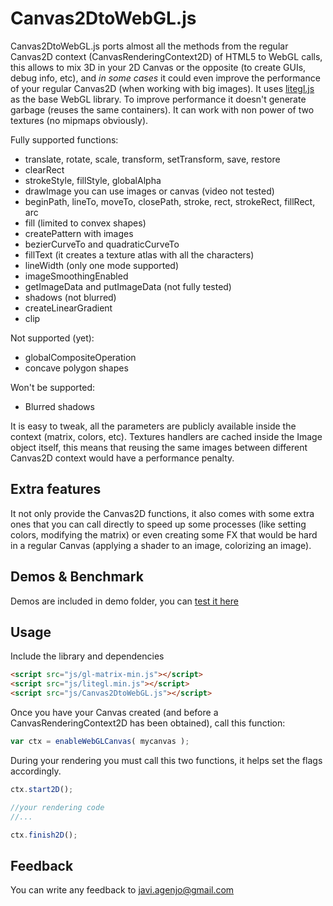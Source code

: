 Canvas2DtoWebGL.js
==================

Canvas2DtoWebGL.js ports almost all the methods from the regular Canvas2D context (CanvasRenderingContext2D) of HTML5 to WebGL calls, this allows to mix 3D in your 2D Canvas or the opposite (to create GUIs, debug info, etc), and *in some cases* it could even improve the performance of your regular Canvas2D (when working with big images).
It uses [litegl.js](https://github.com/jagenjo/litegl.js) as the base WebGL library.
To improve performance it doesn't generate garbage (reuses the same containers). It can work with non power of two textures (no mipmaps obviously).

Fully supported functions:

 * translate, rotate, scale, transform, setTransform, save, restore
 * clearRect
 * strokeStyle, fillStyle, globalAlpha
 * drawImage you can use images or canvas (video not tested)
 * beginPath, lineTo, moveTo, closePath, stroke, rect, strokeRect, fillRect, arc
 * fill (limited to convex shapes)
 * createPattern with images
 * bezierCurveTo and quadraticCurveTo
 * fillText (it creates a texture atlas with all the characters)
 * lineWidth (only one mode supported)
 * imageSmoothingEnabled
 * getImageData and putImageData (not fully tested)
 * shadows (not blurred)
 * createLinearGradient
 * clip

Not supported (yet):
 * globalCompositeOperation
 * concave polygon shapes
 
Won't be supported:
 * Blurred shadows
  
It is easy to tweak, all the parameters are publicly available inside the context (matrix, colors, etc).
Textures handlers are cached inside the Image object itself, this means that reusing the same images between different Canvas2D context would have a performance penalty.

Extra features
---------------------

It not only provide the Canvas2D functions, it also comes with some extra ones that you can call directly to speed up some processes (like setting colors, modifying the matrix) or even creating some FX that would be hard in a regular Canvas (applying a shader to an image, colorizing an image).


Demos & Benchmark
-----------------
Demos are included in demo folder, you can [test it here](http://tamats.com/projects/canvas2DtoWebGL/demo)

Usage
-----

Include the library and dependencies
```html
<script src="js/gl-matrix-min.js"></script>
<script src="js/litegl.min.js"></script>
<script src="js/Canvas2DtoWebGL.js"></script>
```

Once you have your Canvas created (and before a CanvasRenderingContext2D has been obtained), call this function:
```js
var ctx = enableWebGLCanvas( mycanvas );
```

During your rendering you must call this two functions, it helps set the flags accordingly.
```js
ctx.start2D();

//your rendering code
//...

ctx.finish2D();
```

Feedback
--------

You can write any feedback to javi.agenjo@gmail.com
